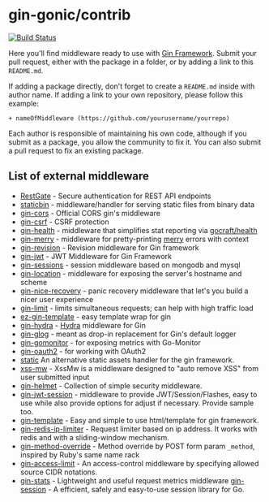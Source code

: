 # gin-gonic/contrib 

[![Build Status](https://travis-ci.org/gin-gonic/contrib.svg)](https://travis-ci.org/gin-gonic/contrib)

Here you'll find middleware ready to  use with [Gin Framework](https://github.com/gin-gonic/gin). Submit your pull request, either with the package in a folder, or by adding a link to this `README.md`.

If adding a package directly, don't forget to create a `README.md` inside with author name.
If adding a link to your own repository, please follow this example:

```
+ nameOfMiddleware (https://github.com/yourusername/yourrepo)
```

Each author is responsible of maintaining his own code, although if you submit as a package, you allow the community to fix it. You can also submit a pull request to fix an existing package.
  
## List of external middleware

+ [RestGate](https://github.com/pjebs/restgate) - Secure authentication for REST API endpoints
+ [staticbin](https://github.com/olebedev/staticbin) - middleware/handler for serving static files from binary data
+ [gin-cors](https://github.com/gin-contrib/cors) - Official CORS gin's middleware
+ [gin-csrf](https://github.com/utrack/gin-csrf) - CSRF protection
+ [gin-health](https://github.com/utrack/gin-health) - middleware that simplifies stat reporting via [gocraft/health](https://github.com/gocraft/health)
+ [gin-merry](https://github.com/utrack/gin-merry) - middleware for pretty-printing [merry](https://github.com/ansel1/merry) errors with context
+ [gin-revision](https://github.com/appleboy/gin-revision-middleware) - Revision middleware for Gin framework
+ [gin-jwt](https://github.com/appleboy/gin-jwt) - JWT Middleware for Gin Framework
+ [gin-sessions](https://github.com/kimiazhu/ginweb-contrib/tree/master/sessions) - session middleware based on mongodb and mysql
+ [gin-location](https://github.com/drone/gin-location) - middleware for exposing the server's hostname and scheme
+ [gin-nice-recovery](https://github.com/ekyoung/gin-nice-recovery) - panic recovery middleware that let's you build a nicer user experience
+ [gin-limit](https://github.com/aviddiviner/gin-limit) - limits simultaneous requests; can help with high traffic load
+ [ez-gin-template](https://github.com/michelloworld/ez-gin-template) - easy template wrap for gin
+ [gin-hydra](https://github.com/janekolszak/gin-hydra) - [Hydra](https://github.com/ory-am/hydra) middleware for Gin
+ [gin-glog](https://github.com/zalando/gin-glog) - meant as drop-in replacement for Gin's default logger
+ [gin-gomonitor](https://github.com/zalando/gin-gomonitor) - for exposing metrics with Go-Monitor
+ [gin-oauth2](https://github.com/zalando/gin-oauth2) - for working with OAuth2
+ [static](https://github.com/hyperboloide/static) An alternative static assets handler for the gin framework.
+ [xss-mw](https://github.com/dvwright/xss-mw) - XssMw is a middleware designed to "auto remove XSS" from user submitted input
+ [gin-helmet](https://github.com/danielkov/gin-helmet) - Collection of simple security middleware.
+ [gin-jwt-session](https://github.com/ScottHuangZL/gin-jwt-session) - middleware to provide JWT/Session/Flashes, easy to use while also provide options for adjust if necessary. Provide sample too.
+ [gin-template](https://github.com/foolin/gin-template) - Easy and simple to use html/template for gin framework.
+ [gin-redis-ip-limiter](https://github.com/Salvatore-Giordano/gin-redis-ip-limiter) - Request limiter based on ip address. It works with redis and with a sliding-window mechanism.
+ [gin-method-override](https://github.com/bu/gin-method-override) - Method override by POST form param `_method`, inspired by Ruby's same name rack
+ [gin-access-limit](https://github.com/bu/gin-access-limit) - An access-control middleware by specifying allowed source CIDR notations.
+ [gin-stats](https://github.com/semihalev/gin-stats) - Lightweight and useful request metrics middleware
[gin-session](https://github.com/go-session/gin-session) - A efficient, safely and easy-to-use session library for Go.
